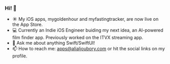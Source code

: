 ### Hi! 👋

- ☀️ My iOS apps, mygoldenhour and myfastingtracker, are now live on the App Store.
- 💻 Currently an Indie iOS Engineer buiding my next idea, an AI-powered film finder app. Previously worked on the ITVX streaming app.
- 💬 Ask me about anything Swift/SwiftUI!
- 📫 How to reach me: apps@alialjoubory.com or hit the social links on my profile.
